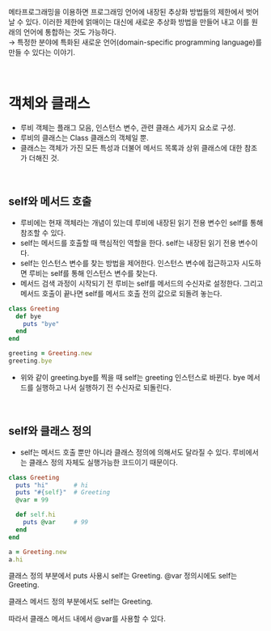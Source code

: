 메타프로그래밍을 이용하면 프로그래밍 언어에 내장된 추상화 방법들의 제한에서 벗어날 수 있다. 이러한 제한에 얽매이는 대신에 새로운 추상화 방법을 만들어 내고 이를 원래의 언어에 통합하는 것도 가능하다.  
→ 특정한 분야에 특화된 새로운 언어(domain-specific programming language)를 만들 수 있다는 이야기.

<br>

# 객체와 클래스
- 루비 객체는 플래그 모음, 인스턴스 변수, 관련 클래스 세가지 요소로 구성.
- 루비의 클래스는 Class 클래스의 객체일 뿐.
- 클래스는 객체가 가진 모든 특성과 더불어 메서드 목록과 상위 클래스에 대한 참조가 더해진 것.

<br>

## self와 메서드 호출
- 루비에는 현재 객체라는 개념이 있는데 루비에 내장된 읽기 전용 변수인 self를 통해 참조할 수 있다.
- self는 메서드를 호출할 때 핵심적인 역할을 한다. self는 내장된 읽기 전용 변수이다. 
- self는 인스턴스 변수를 찾는 방법을 제어한다. 인스턴스 변수에 접근하고자 시도하면 루비는 self를 통해 인스턴스 변수를 찾는다.
- 메서드 검색 과정이 시작되기 전 루비는 self를 메서드의 수신자로 설정한다. 그리고 메서드 호출이 끝나면 self를 메서드 호출 전의 값으로 되돌려 놓는다.

```ruby
class Greeting
  def bye
    puts "bye"
  end
end

greeting = Greeting.new
greeting.bye
```
- 위와 같이 greeting.bye를 찍을 때 self는 greeting 인스턴스로 바뀐다. bye 메서드를 실행하고 나서 실행하기 전 수신자로 되돌린다.

<br>

## self와 클래스 정의
- self는 메서드 호출 뿐만 아니라 클래스 정의에 의해서도 달라질 수 있다. 루비에서는 클래스 정의 자체도 실행가능한 코드이기 때문이다.

```ruby
class Greeting
  puts "hi"       # hi
  puts "#{self}"  # Greeting
  @var = 99

  def self.hi
    puts @var     # 99
  end
end

a = Greeting.new
a.hi
```

클래스 정의 부분에서 puts 사용시 self는 Greeting. @var 정의시에도 self는 Greeting.

클래스 메서드 정의 부분에서도 self는 Greeting.

따라서 클래스 메서드 내에서 @var를 사용할 수 있다.
